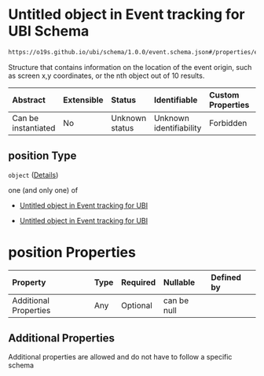 # Untitled object in Event tracking for UBI Schema

```txt
https://o19s.github.io/ubi/schema/1.0.0/event.schema.json#/properties/event_attributes/properties/position
```

Structure that contains information on the location of the event origin, such as screen x,y coordinates, or the nth object out of 10 results.

| Abstract            | Extensible | Status         | Identifiable            | Custom Properties | Additional Properties | Access Restrictions | Defined In                                                                      |
| :------------------ | :--------- | :------------- | :---------------------- | :---------------- | :-------------------- | :------------------ | :------------------------------------------------------------------------------ |
| Can be instantiated | No         | Unknown status | Unknown identifiability | Forbidden         | Allowed               | none                | [event.schema.json\*](../../out/1.0.0/event.schema.json "open original schema") |

## position Type

`object` ([Details](event-properties-event_attributes-properties-position.md))

one (and only one) of

* [Untitled object in Event tracking for UBI](event-properties-event_attributes-properties-position-oneof-0.md "check type definition")

* [Untitled object in Event tracking for UBI](event-properties-event_attributes-properties-position-oneof-1.md "check type definition")

# position Properties

| Property              | Type | Required | Nullable    | Defined by |
| :-------------------- | :--- | :------- | :---------- | :--------- |
| Additional Properties | Any  | Optional | can be null |            |

## Additional Properties

Additional properties are allowed and do not have to follow a specific schema
